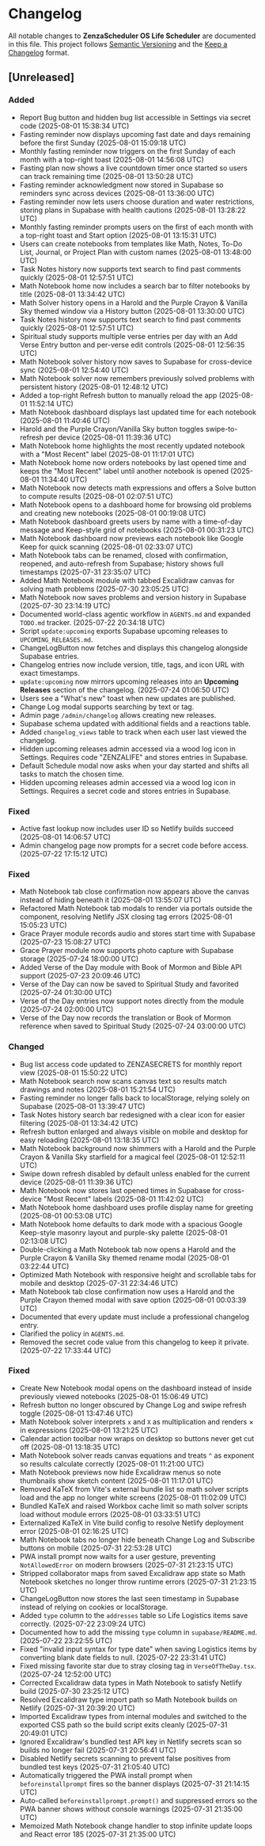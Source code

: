 # Changelog

All notable changes to **ZenzaScheduler OS Life Scheduler** are documented in this file. This project follows [Semantic Versioning](https://semver.org/) and the [Keep a Changelog](https://keepachangelog.com/) format.

## [Unreleased]
### Added
- Report Bug button and hidden bug list accessible in Settings via secret code (2025-08-01 15:38:34 UTC)
- Fasting reminder now displays upcoming fast date and days remaining before the first Sunday (2025-08-01 15:09:18 UTC)
- Monthly fasting reminder now triggers on the first Sunday of each month with a top-right toast (2025-08-01 14:56:08 UTC)
- Fasting plan now shows a live countdown timer once started so users can track remaining time (2025-08-01 13:50:28 UTC)
- Fasting reminder acknowledgment now stored in Supabase so reminders sync across devices (2025-08-01 13:36:00 UTC)
- Fasting reminder now lets users choose duration and water restrictions, storing plans in Supabase with health cautions (2025-08-01 13:28:22 UTC)
- Monthly fasting reminder prompts users on the first of each month with a top-right toast and Start option (2025-08-01 13:15:31 UTC)
- Users can create notebooks from templates like Math, Notes, To-Do List, Journal, or Project Plan with custom names (2025-08-01 13:48:00 UTC)
- Task Notes history now supports text search to find past comments quickly (2025-08-01 12:57:51 UTC)
- Math Notebook home now includes a search bar to filter notebooks by title (2025-08-01 13:34:42 UTC)
- Math Solver history opens in a Harold and the Purple Crayon & Vanilla Sky themed window via a History button (2025-08-01 13:30:00 UTC)
- Task Notes history now supports text search to find past comments quickly (2025-08-01 12:57:51 UTC)
- Spiritual study supports multiple verse entries per day with an Add Verse Entry button and per-verse edit controls (2025-08-01 12:56:35 UTC)
- Math Notebook solver history now saves to Supabase for cross-device sync (2025-08-01 12:54:40 UTC)
- Math Notebook solver now remembers previously solved problems with persistent history (2025-08-01 12:48:12 UTC)
- Added a top-right Refresh button to manually reload the app (2025-08-01 11:52:14 UTC)
- Math Notebook dashboard displays last updated time for each notebook (2025-08-01 11:40:46 UTC)
- Harold and the Purple Crayon/Vanilla Sky button toggles swipe-to-refresh per device (2025-08-01 11:39:36 UTC)
- Math Notebook home highlights the most recently updated notebook with a "Most Recent" label (2025-08-01 11:17:01 UTC)
- Math Notebook home now orders notebooks by last opened time and keeps the "Most Recent" label until another notebook is opened (2025-08-01 11:34:40 UTC)
- Math Notebook now detects math expressions and offers a Solve button to compute results (2025-08-01 02:07:51 UTC)
- Math Notebook opens to a dashboard home for browsing old problems and creating new notebooks (2025-08-01 00:19:08 UTC)
- Math Notebook dashboard greets users by name with a time-of-day message and Keep-style grid of notebooks (2025-08-01 00:31:23 UTC)
- Math Notebook dashboard now previews each notebook like Google Keep for quick scanning (2025-08-01 02:33:07 UTC)
- Math Notebook tabs can be renamed, closed with confirmation, reopened, and auto-refresh from Supabase; history shows full timestamps (2025-07-31 23:35:07 UTC)
- Added Math Notebook module with tabbed Excalidraw canvas for solving math problems (2025-07-30 23:05:25 UTC)
- Math Notebook now saves problems and version history in Supabase (2025-07-30 23:14:19 UTC)
- Documented world-class agentic workflow in `AGENTS.md` and expanded `TODO.md` tracker. (2025-07-22 20:34:18 UTC)
- Script `update:upcoming` exports Supabase upcoming releases to `UPCOMING_RELEASES.md`.
- ChangeLogButton now fetches and displays this changelog alongside Supabase entries.
- Changelog entries now include version, title, tags, and icon URL with exact timestamps.
- `update:upcoming` now mirrors upcoming releases into an **Upcoming Releases** section of the changelog. (2025-07-24 01:06:50 UTC)
- Users see a "What's new" toast when new updates are published.
- Change Log modal supports searching by text or tag.
- Admin page `/admin/changelog` allows creating new releases.
- Supabase schema updated with additional fields and a reactions table.
- Added `changelog_views` table to track when each user last viewed the
  changelog.
- Hidden upcoming releases admin accessed via a wood log icon in Settings. Requires code "ZENZALIFE" and stores entries in Supabase.
- Default Schedule modal now asks when your day started and shifts all tasks to match the chosen time.
- Hidden upcoming releases admin accessed via a wood log icon in Settings. Requires a secret code and stores entries in Supabase.
### Fixed
- Active fast lookup now includes user ID so Netlify builds succeed (2025-08-01 14:06:57 UTC)
- Admin changelog page now prompts for a secret code before access. (2025-07-22 17:15:12 UTC)

### Fixed
- Math Notebook tab close confirmation now appears above the canvas instead of hiding beneath it (2025-08-01 13:55:07 UTC)
- Refactored Math Notebook tab modals to render via portals outside the component, resolving Netlify JSX closing tag errors (2025-08-01 15:05:23 UTC)
- Grace Prayer module records audio and stores start time with Supabase (2025-07-23 15:08:27 UTC)
- Grace Prayer module now supports photo capture with Supabase storage (2025-07-24 18:00:00 UTC)
- Added Verse of the Day module with Book of Mormon and Bible API support (2025-07-23 20:09:46 UTC)
- Verse of the Day can now be saved to Spiritual Study and favorited (2025-07-24 01:30:00 UTC)
- Verse of the Day entries now support notes directly from the module (2025-07-24 02:00:00 UTC)
- Verse of the Day now records the translation or Book of Mormon reference when saved to Spiritual Study (2025-07-24 03:00:00 UTC)

### Changed
- Bug list access code updated to ZENZASECRETS for monthly report view (2025-08-01 15:50:22 UTC)
- Math Notebook search now scans canvas text so results match drawings and notes (2025-08-01 15:21:54 UTC)
- Fasting reminder no longer falls back to localStorage, relying solely on Supabase (2025-08-01 13:39:47 UTC)
- Task Notes history search bar redesigned with a clear icon for easier filtering (2025-08-01 13:34:42 UTC)
- Refresh button enlarged and always visible on mobile and desktop for easy reloading (2025-08-01 13:18:35 UTC)
- Math Notebook background now shimmers with a Harold and the Purple Crayon & Vanilla Sky starfield for a magical feel (2025-08-01 12:52:11 UTC)
- Swipe down refresh disabled by default unless enabled for the current device (2025-08-01 11:39:36 UTC)
- Math Notebook now stores last opened times in Supabase for cross-device "Most Recent" labels (2025-08-01 11:42:02 UTC)
- Math Notebook home dashboard uses profile display name for greeting (2025-08-01 00:53:08 UTC)
- Math Notebook home defaults to dark mode with a spacious Google Keep-style masonry layout and purple-sky palette (2025-08-01 02:13:08 UTC)
- Double-clicking a Math Notebook tab now opens a Harold and the Purple Crayon & Vanilla Sky themed rename modal (2025-08-01 03:22:44 UTC)
- Optimized Math Notebook with responsive height and scrollable tabs for mobile and desktop (2025-07-31 22:34:46 UTC)
- Math Notebook tab close confirmation now uses a Harold and the Purple Crayon themed modal with save option (2025-08-01 00:03:39 UTC)
- Documented that every update must include a professional changelog entry.
- Clarified the policy in `AGENTS.md`.
- Removed the secret code value from this changelog to keep it private. (2025-07-22 17:33:44 UTC)

### Fixed
- Create New Notebook modal opens on the dashboard instead of inside previously viewed notebooks (2025-08-01 15:06:49 UTC)
- Refresh button no longer obscured by Change Log and swipe refresh toggle (2025-08-01 13:47:46 UTC)
- Math Notebook solver interprets `x` and `X` as multiplication and renders × in expressions (2025-08-01 13:21:25 UTC)
- Calendar action toolbar now wraps on desktop so buttons never get cut off (2025-08-01 13:18:35 UTC)
- Math Notebook solver reads canvas equations and treats `^` as exponent so results calculate correctly (2025-08-01 11:21:00 UTC)
- Math Notebook previews now hide Excalidraw menus so note thumbnails show sketch content (2025-08-01 11:17:01 UTC)
- Removed KaTeX from Vite's external bundle list so math solver scripts load and the app no longer white screens (2025-08-01 11:02:09 UTC)
- Bundled KaTeX and raised Workbox cache limit so math solver scripts load without module errors (2025-08-01 03:33:51 UTC)
- Externalized KaTeX in Vite build config to resolve Netlify deployment error (2025-08-01 02:16:25 UTC)
- Math Notebook tabs no longer hide beneath Change Log and Subscribe buttons on mobile (2025-07-31 22:53:28 UTC)
- PWA install prompt now waits for a user gesture, preventing `NotAllowedError` on modern browsers (2025-07-31 21:23:15 UTC)
- Stripped collaborator maps from saved Excalidraw app state so Math Notebook sketches no longer throw runtime errors (2025-07-31 21:23:15 UTC)
- ChangeLogButton now stores the last seen timestamp in Supabase instead of
  relying on cookies or localStorage.
- Added `type` column to the `addresses` table so Life Logistics items save correctly. (2025-07-22 23:09:24 UTC)
- Documented how to add the missing `type` column in `supabase/README.md`. (2025-07-22 23:22:55 UTC)
- Fixed "invalid input syntax for type date" when saving Logistics items by converting blank date fields to null. (2025-07-22 23:31:41 UTC)
- Fixed missing favorite star due to stray closing tag in `VerseOfTheDay.tsx`. (2025-07-24 12:52:00 UTC)
- Corrected Excalidraw data types in Math Notebook to satisfy Netlify build (2025-07-30 23:25:12 UTC)
- Resolved Excalidraw type import path so Math Notebook builds on Netlify (2025-07-31 20:39:20 UTC)
- Imported Excalidraw types from internal modules and switched to the exported CSS path so the build script exits cleanly (2025-07-31 20:49:01 UTC)
- Ignored Excalidraw's bundled test API key in Netlify secrets scan so builds no longer fail (2025-07-31 20:56:41 UTC)
- Disabled Netlify secrets scanning to prevent false positives from bundled test keys (2025-07-31 21:05:40 UTC)
- Automatically triggered the PWA install prompt when `beforeinstallprompt` fires so the banner displays (2025-07-31 21:14:15 UTC)
- Auto-called `beforeinstallprompt.prompt()` and suppressed errors so the PWA banner shows without console warnings (2025-07-31 21:35:00 UTC)
- Memoized Math Notebook change handler to stop infinite update loops and React error 185 (2025-07-31 21:35:00 UTC)
